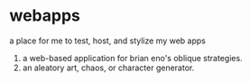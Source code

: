 # webapps
a place for me to test, host, and stylize my web apps 

1. a web-based application for brian eno's oblique strategies.
2. an aleatory art, chaos, or character generator. 
